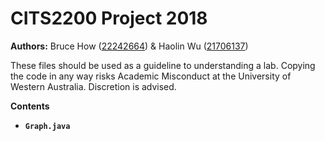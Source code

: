 # CITS2200 Project 2018
<b>Authors:</b> Bruce How ([22242664](https://github.com/Brucehow4/)) & Haolin Wu ([21706137](https://github.com/haolinwu97))

These files should be used as a guideline to understanding a lab. Copying the code in any way risks Academic Misconduct at the University of Western Australia. Discretion is advised.

<b>Contents<b>
  
  - `Graph.java`
